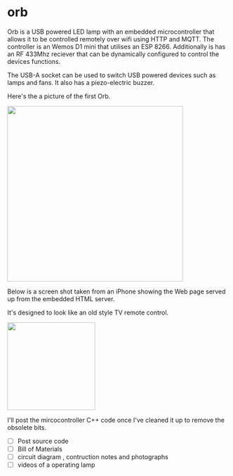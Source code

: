 # orb

Orb is a USB powered LED lamp with an embedded microcontroller that allows it to be controlled remotely over wifi using HTTP and MQTT. The controller is an Wemos D1 mini that utilises an ESP 8266. Additionally is has an RF 433Mhz reciever that can be dynamically configured to control the devices functions.

The USB-A socket can be used to switch USB powered devices such as lamps and fans. It also has a piezo-electric buzzer.


Here's the a picture of the first Orb. 

<img src="https://user-images.githubusercontent.com/2019989/41097744-677b9d02-6a9c-11e8-8952-004872332f09.jpg" width=400>


Below is a screen shot taken from an iPhone showing the Web page served up from the embedded HTML server.

It's designed to look like an old style TV remote control.

<img src="https://user-images.githubusercontent.com/2019989/41035960-b4d279c0-69d1-11e8-82b0-8630fc84b622.jpg" width=200>

I'll post the mircocontroller C++ code once I've cleaned it up to remove the obsolete bits.
- [ ] Post source code
- [ ] Bill of Materials
- [ ] circuit diagram , contruction notes and photographs
- [ ] videos of a operating lamp

